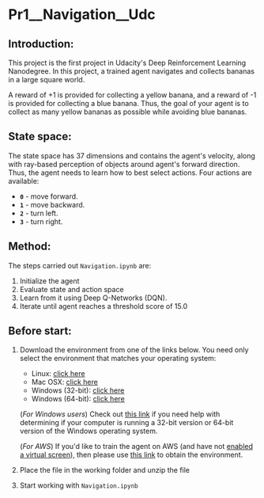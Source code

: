 # Pr1__Navigation__Udc


## Introduction:

This project is the first project in Udacity's Deep Reinforcement Learning Nanodegree. In this project, a trained agent navigates and collects bananas in a large square world.

A reward of +1 is provided for collecting a yellow banana, and a reward of -1 is provided for collecting a blue banana.  Thus, the goal of your agent is to collect as many yellow bananas as possible while avoiding blue bananas.  


## State space:

The state space has 37 dimensions and contains the agent's velocity, along with ray-based perception of objects around agent's forward direction.  Thus, the agent needs to learn how to best select actions.  Four actions are available:

- **`0`** - move forward.
- **`1`** - move backward.
- **`2`** - turn left.
- **`3`** - turn right.


## Method:

The steps carried out `Navigation.ipynb` are:
1. Initialize the agent 
2. Evaluate state and action space
3. Learn from it using Deep Q-Networks (DQN).
4. Iterate until agent reaches a threshold score of 15.0


## Before start:

1. Download the environment from one of the links below.  You need only select the environment that matches your operating system:
    - Linux: [click here](https://s3-us-west-1.amazonaws.com/udacity-drlnd/P1/Banana/Banana_Linux.zip)
    - Mac OSX: [click here](https://s3-us-west-1.amazonaws.com/udacity-drlnd/P1/Banana/Banana.app.zip)
    - Windows (32-bit): [click here](https://s3-us-west-1.amazonaws.com/udacity-drlnd/P1/Banana/Banana_Windows_x86.zip)
    - Windows (64-bit): [click here](https://s3-us-west-1.amazonaws.com/udacity-drlnd/P1/Banana/Banana_Windows_x86_64.zip)
    
    (_For Windows users_) Check out [this link](https://support.microsoft.com/en-us/help/827218/how-to-determine-whether-a-computer-is-running-a-32-bit-version-or-64) if you need help with determining if your computer is running a 32-bit version or 64-bit version of the Windows operating system.

    (_For AWS_) If you'd like to train the agent on AWS (and have not [enabled a virtual screen](https://github.com/Unity-Technologies/ml-agents/blob/master/docs/Training-on-Amazon-Web-Service.md)), then please use [this link](https://s3-us-west-1.amazonaws.com/udacity-drlnd/P1/Banana/Banana_Linux_NoVis.zip) to obtain the environment.
2. Place the file in the working folder and unzip the file
3. Start working with `Navigation.ipynb`
